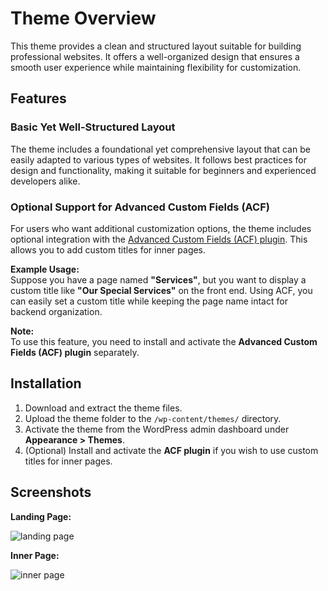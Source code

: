 # Theme Overview

This theme provides a clean and structured layout suitable for building professional websites. It offers a well-organized design that ensures a smooth user experience while maintaining flexibility for customization.

## Features

### Basic Yet Well-Structured Layout
The theme includes a foundational yet comprehensive layout that can be easily adapted to various types of websites. It follows best practices for design and functionality, making it suitable for beginners and experienced developers alike.

### Optional Support for Advanced Custom Fields (ACF)
For users who want additional customization options, the theme includes optional integration with the [Advanced Custom Fields (ACF) plugin](https://www.advancedcustomfields.com/). This allows you to add custom titles for inner pages.

**Example Usage:**  
Suppose you have a page named **"Services"**, but you want to display a custom title like **"Our Special Services"** on the front end. Using ACF, you can easily set a custom title while keeping the page name intact for backend organization.

**Note:**  
To use this feature, you need to install and activate the **Advanced Custom Fields (ACF) plugin** separately.

## Installation

1. Download and extract the theme files.
2. Upload the theme folder to the `/wp-content/themes/` directory.
3. Activate the theme from the WordPress admin dashboard under **Appearance > Themes**.
4. (Optional) Install and activate the **ACF plugin** if you wish to use custom titles for inner pages.

## Screenshots

**Landing Page:**

![landing page](https://github.com/user-attachments/assets/bf57322a-da89-432f-94ab-10484bc30489)

**Inner Page:**

![inner page](https://github.com/user-attachments/assets/c4d40daf-0c3f-4911-9ddd-c4a176f7810a)
